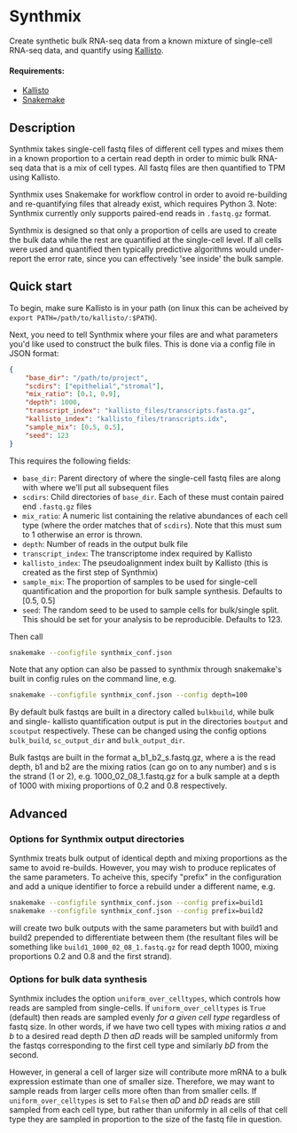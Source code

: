 # Synthmix
Create synthetic bulk RNA-seq data from a known mixture of single-cell RNA-seq data, and quantify using [Kallisto](http://pachterlab.github.io/kallisto/).

#### Requirements:
* [Kallisto](http://pachterlab.github.io/kallisto/)
* [Snakemake](https://bitbucket.org/johanneskoester/snakemake/wiki/Home)

## Description

Synthmix takes single-cell fastq files of different cell types and mixes them in a known proportion to a certain read depth in order to mimic bulk RNA-seq data that is a mix of cell types. All fastq files are then quantified to TPM using Kallisto.

Synthmix uses Snakemake for workflow control in order to avoid re-building and re-quantifying files that already exist, which requires Python 3. Note: Synthmix currently only supports paired-end reads in `.fastq.gz` format.

Synthmix is designed so that only a proportion of cells are used to create the bulk data while the rest are quantified at the single-cell level. If all cells were used and quantified then typically predictive algorithms would under-report the error rate, since you can effectively 'see inside' the bulk sample.

## Quick start

To begin, make sure Kallisto is in your path (on linux this can be acheived by `export PATH=/path/to/kallisto/:$PATH`).

Next, you need to tell Synthmix where your files are and what parameters you'd like used to construct the bulk files. This is done via a config file in JSON format:

```json
{
	"base_dir": "/path/to/project",
	"scdirs": ["epithelial","stromal"],
	"mix_ratio": [0.1, 0.9],
	"depth": 1000,
	"transcript_index": "kallisto_files/transcripts.fasta.gz",
	"kallisto_index": "kallisto_files/transcripts.idx",
	"sample_mix": [0.5, 0.5],
	"seed": 123
}
```

This requires the following fields:
* `base_dir`: Parent directory of where the single-cell fastq files are along with where we'll put all subsequent files
* `scdirs`: Child directories of `base_dir`. Each of these must contain paired end `.fastq.gz` files
* `mix_ratio`: A numeric list containing the relative abundances of each cell type (where the order matches that of `scdirs`). Note that this must sum to 1 otherwise an error is thrown.
* `depth`: Number of reads in the output bulk file
* `transcript_index`: The transcriptome index required by Kallisto
* `kallisto_index`: The pseudoalignment index built by Kallisto (this is created as the first step of Synthmix)
* `sample_mix`: The proportion of samples to be used for single-cell quantification and the proportion for bulk sample synthesis. Defaults to [0.5, 0.5]
* `seed`: The random seed to be used to sample cells for bulk/single split. This should be set for your analysis to be reproducible. Defaults to 123.

Then call 
```bash
snakemake --configfile synthmix_conf.json
```
Note that any option can also be passed to synthmix through snakemake's built in config rules on the command line, e.g.
```bash
snakemake --configfile synthmix_conf.json --config depth=100
```
By default bulk fastqs are built in a directory called `bulkbuild`, while bulk and single- kallisto quantification output is put in the directories `boutput` and `scoutput` respectively. These can
be changed using the config options `bulk_build`, `sc_output_dir` and `bulk_output_dir`.

Bulk fastqs are built in the format a_b1_b2_s.fastq.gz, where a is the read depth, b1 and b2 are the mixing ratios (can go on to any number) and s is the strand (1 or 2), e.g. 1000_02_08_1.fastq.gz for a bulk sample at a depth of 1000 with mixing proportions of 0.2 and 0.8 respectively.

## Advanced

### Options for Synthmix output directories

Synthmix treats bulk output of identical depth and mixing proportions as the same to avoid re-builds. However, you may wish to produce replicates of the same parameters. To acheive this, specify "prefix" in the configuration and add a unique identifier to force a rebuild under a different name, e.g.

```bash
snakemake --configfile synthmix_conf.json --config prefix=build1
snakemake --configfile synthmix_conf.json --config prefix=build2
```
will create two bulk outputs with the same parameters but with build1 and build2 prepended to differentiate between them (the resultant files will be something like `build1_1000_02_08_1.fastq.gz` for read depth 1000, mixing proportions 0.2 and 0.8 and the first strand).

### Options for bulk data synthesis

Synthmix includes the option `uniform_over_celltypes`, which controls how reads are sampled from single-cells. If `uniform_over_celltypes` is `True` (default) then reads are sampled evenly _for a given cell type_ regardless of fastq size. In other words, if we have two cell types with mixing ratios _a_ and _b_ to a desired read depth _D_ then _aD_ reads will be sampled uniformly from the fastqs corresponding to the first cell type and similarly _bD_ from the second.

However, in general a cell of larger size will contribute more mRNA to a bulk expression estimate than one of smaller size. Therefore, we may want to sample reads from larger cells more often than from smaller cells. If `uniform_over_celltypes` is set to `False` then _aD_ and _bD_ reads are still sampled from each cell type, but rather than uniformly in all cells of that cell type they are sampled in proportion to the size of the fastq file in question.